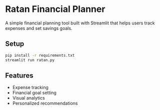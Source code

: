 # Ratan Financial Planner

A simple financial planning tool built with Streamlit that helps users track expenses and set savings goals.

## Setup

```bash
pip install -r requirements.txt
streamlit run ratan.py
```

## Features
- Expense tracking
- Financial goal setting
- Visual analytics
- Personalized recommendations